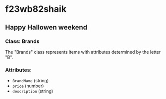 # f23wb82shaik

## Happy Hallowen weekend
### 

### Class: Brands
The "Brands" class represents items with attributes determined by the letter "B".

### Attributes:
- `BrandName` (string)
- `price` (number)
- `description` (string)